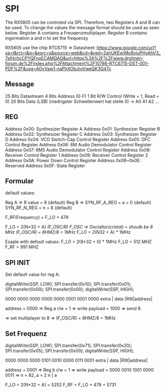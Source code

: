 # SPI
The RX5805 can be controled via SPI. Therefore, two Registers A and B can be used.
To change the values the message format should be used as seen below.
Register A contains a Freuqenzmultiplayer. Regsiter B contains ingormation a and n to
set the frequenzy

RX5805 use the chip RTC6715 => Datasheet: https://www.google.com/url?sa=t&rct=j&q=&esrc=s&source=web&cd=&ved=2ahUKEwjMo8viuPHyAhV3_7sIHchcCPYQFnoECAMQAQ&url=https%3A%2F%2Fwww.drohnen-forum.de%2Findex.php%2FAttachment%2F10786-RTC6715-DST-001-PDF%2F&usg=AOvVaw1-naPhXObJroVweQK3Q4Tc

## Message
25 Bits Datastream 
4  Bits Address (0-F)
1  Bit  R/W Control (Write = 1, Read = 0)
20 Bits Data (LSB) (niedrigster Schwellenwert hat stelle 0) -> A0 A1 A2 ...


## REG
Address 0x00: Synthesizer Register A
Address 0x01: Synthesizer Register B
Address 0x02: Synthesizer Register C
Address 0x03: Synthesizer Register D
Address 0x04: VCO Switch-Cap Control Register
Address 0x05: DFC Control Register
Address 0x06: 6M Audio Demodulator Control Register
Address 0x07: 6M5 Audio Demodulator Control Register
Address 0x08: Receiver Control Register 1
Address 0x09: Receiver Control Register 2
Address 0x0A: Power Down Control Register
Address 0x0B~0x0E: Reserved
Address 0x0F: State Register

## Formular
default values:

Reg A => 	R value = 8 (default)
Reg B => 	SYN_RF_A_REG = a = 0 (default)
			SYN_RF_N_REG = n = 8 (default)

F_RF(Frequency) = F_LO + 479

F_LO = 		2(N*32 + A) *(F_OSC/R)
F_OSC =>	Oscialtor(cristal) = shoulb be 8 MHz
			(F_OSC/R) = 8HMZ/8 = 1MHz
F_LO = 		2(N*32 + A) * 1MHz

Exaple with defoult values:
F_LO = 2(8*32 + 0) * 1MHz
F_LO = 512 MHZ
F_RF = 991 MHZ

## SPI INIT
Set default value for reg A:

digitalWrite(SSP, LOW);
SPI.transfer(0x10);
SPI.transfer(0x01);
SPI.transfer(0x00);
SPI.transfer(0x00);
digitalWrite(SSP, HIGH);

0000 0000 0000 0000 0000 0001 0001 0000
extra  |				data    |RW|address|

address = 0000 	=> Reg a
r/w	= 1			=> write
payload	= 1000	=> send 8

=> set multiplayer to 8 => (F_OSC/R) = 8HMZ/8 = 1MHz

## Set Frequenz
digitalWrite(SSP, LOW);
SPI.transfer(0x71);
SPI.transfer(0x20);
SPI.transfer(0x05);
SPI.transfer(0x00);
digitalWrite(SSP, HIGH);

0000 0000 0000 0101 0010 0000 0111 0001
extra  |				data    |RW|address|

address = 0001 	=> Reg b
r/w	= 1			=> write
payload	= 0000 0010 1001 0000 0011	=> n = 82, a = 2
				n		  | a

F_LO = 		2(N*32 + A)	= 5252
F_RF = 		F_LO + 479	= 5731
